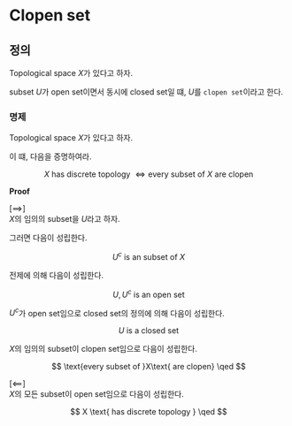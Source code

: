 # Clopen set
## 정의
Topological space $X$가 있다고 하자.

subset $U$가 open set이면서 동시에 closed set일 떄, $U$를 `clopen set`이라고 한다.

### 명제
Topological space $X$가 있다고 하자.

이 떄, 다음을 증명하여라.

$$ X \text{ has discrete topology } \iff \text{every subset of }X\text{ are clopen} $$

**Proof**

[$\implies$]  
$X$의 임의의 subset을 $U$라고 하자.

그러면 다음이 성립한다.

$$ U^c \text{ is an subset of } X $$

전제에 의해 다음이 성립한다. 

$$ U,U^c \text{ is an open set} $$

$U^c$가 open set임으로 closed set의 정의에 의해 다음이 성립한다.

$$ U \text{ is a closed set} $$

$X$의 임의의 subset이 clopen set임으로 다음이 성립한다.

$$ \text{every subset of }X\text{ are clopen} \qed $$

[$\impliedby$]  
$X$의 모든 subset이 open set임으로 다음이 성립한다.

$$ X \text{ has discrete topology } \qed $$